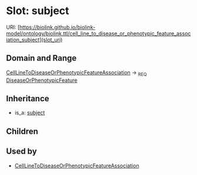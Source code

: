 # Slot: subject




URI: [https://biolink.github.io/biolink-model/ontology/biolink.ttl/cell_line_to_disease_or_phenotypic_feature_association_subject](slot_uri)
## Domain and Range

[CellLineToDiseaseOrPhenotypicFeatureAssociation](CellLineToDiseaseOrPhenotypicFeatureAssociation.md) ->  <sub>REQ</sub> [DiseaseOrPhenotypicFeature](DiseaseOrPhenotypicFeature.md)
## Inheritance

 *  is_a: [subject](subject.md)
## Children

## Used by

 * [CellLineToDiseaseOrPhenotypicFeatureAssociation](CellLineToDiseaseOrPhenotypicFeatureAssociation.md)
